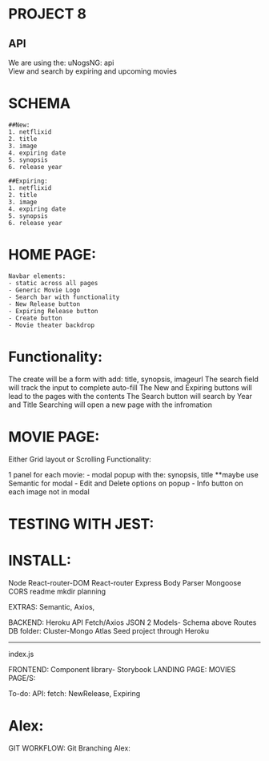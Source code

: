 # PROJECT 8

## API

We are using the: uNogsNG: api  
View and search by expiring and upcoming movies

# SCHEMA

    ##New:
    1. netflixid
    2. title
    3. image
    4. expiring date
    5. synopsis
    6. release year

    ##Expiring:
    1. netflixid
    2. title
    3. image
    4. expiring date
    5. synopsis
    6. release year

# HOME PAGE:

    Navbar elements:
    - static across all pages
    - Generic Movie Logo
    - Search bar with functionality
    - New Release button
    - Expiring Release button
    - Create button
    - Movie theater backdrop

# Functionality:

The create will be a form with add: title, synopsis, imageurl
The search field will track the input to complete auto-fill
The New and Expiring buttons will lead to the pages with the contents
The Search button will search by Year and Title
Searching will open a new page with the infromation

# MOVIE PAGE:

Either Grid layout or Scrolling
Functionality:

1 panel for each movie: - modal popup with the: synopsis, title
\*\*maybe use Semantic for modal - Edit and Delete options on popup - Info button on each image not in modal

# TESTING WITH JEST:

# INSTALL:

Node
React-router-DOM
React-router
Express
Body Parser
Mongoose
CORS
readme
mkdir planning

EXTRAS: Semantic, Axios,

BACKEND:
Heroku
API Fetch/Axios
JSON
2 Models- Schema above
Routes
DB folder:
Cluster-Mongo Atlas
Seed project through Heroku

---

index.js

FRONTEND:
Component library- Storybook
LANDING PAGE:
MOVIES PAGE/S:

To-do:
API: fetch: NewRelease, Expiring


Alex:
=======
GIT WORKFLOW: Git Branching
Alex: 

